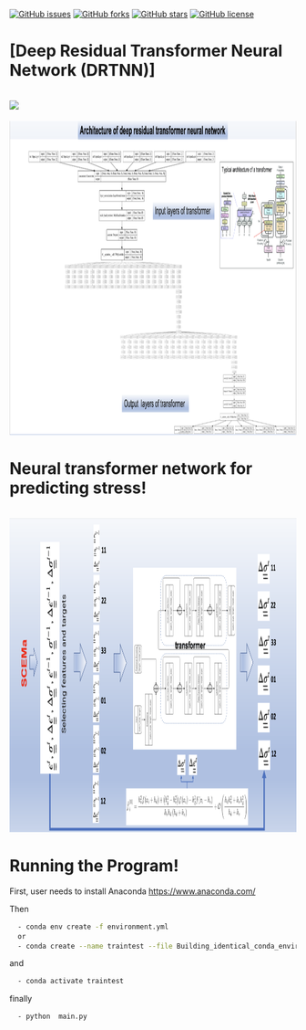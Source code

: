 [![GitHub issues](https://img.shields.io/github/issues/UCL-CCS/DRTNN)](https://github.com/UCL-CCS/DRTNN/issues)
[![GitHub forks](https://img.shields.io/github/forks/UCL-CCS/DRTNN)](https://github.com/UCL-CCS/DRTNN/network)
[![GitHub stars](https://img.shields.io/github/stars/UCL-CCS/DRTNN)](https://github.com/UCL-CCS/DRTNN/stargazers)
[![GitHub license](https://img.shields.io/github/license/UCL-CCS/DRTNN)](https://github.com/UCL-CCS/DRTNN/blob/master/LICENSE)


# [Deep Residual Transformer Neural Network (DRTNN)]
<br>
 <img height="310" src="images/graph.gif"/>
</br>




<br>
 <img height="550" src="images/architecture.png"/>
</br>

#  Neural transformer network for predicting stress!

<br>
 <img height="550" src="images/model.png"/>
</br>


# Running the Program! 

First, user needs to install Anaconda https://www.anaconda.com/

Then


```sh
  - conda env create -f environment.yml
  or
  - conda create --name traintest --file Building_identical_conda_environment-file.txt
``` 
and 

```sh
  - conda activate traintest
``` 
finally

```sh
  - python  main.py
``` 

